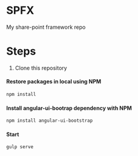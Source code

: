 # SPFX
My share-point framework repo


# Steps
1. Clone this repository

#### Restore packages in local using NPM

```sh
npm install
```
#### Install angular-ui-bootrap dependency with NPM

```sh
npm install angular-ui-bootstrap
```
#### Start

```sh
gulp serve
```

